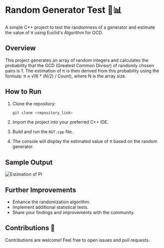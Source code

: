 # Random Generator Test 🎲📊

<p>
A simple C++ project to test the randomness of a generator and estimate the value of π using Euclid's Algorithm for GCD.

## Overview

This project generates an array of random integers and calculates the probability that the GCD (Greatest Common Divisor) of randomly chosen pairs is 1. The estimation of π is then derived from this probability using the formula: π ≈ √(6 * (N/2) / Count), where N is the array size.

## How to Run

1. Clone the repository:

    ```bash
    git clone <repository_link>
    ```

2. Import the project into your preferred C++ IDE.

3. Build and run the `RGT.cpp` file.

4. The console will display the estimated value of π based on the random generator.

## Sample Output

![Estimation of PI](https://user-images.githubusercontent.com/62890614/227709160-7432317e-9bf4-44bf-aa31-b348331b555c.png)

</p>

## Further Improvements

- Enhance the randomization algorithm.
- Implement additional statistical tests.
- Share your findings and improvements with the community.

## Contributions 🤝

Contributions are welcome! Feel free to open issues and pull requests.

</p>
